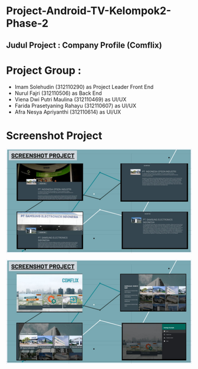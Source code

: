 # Project-Android-TV-Kelompok2-Phase-2

## Judul Project : Company Profile (Comflix)

# Project Group :

- Imam Solehudin (312110290) as Project Leader Front End
- Nurul Fajri (312110506) as Back End
- Viena Dwi Putri Maulina (312110469) as UI/UX
- Farida Prasetyaning Rahayu (312110607) as UI/UX
- Afra Nesya Apriyanthi (312110614) as UI/UX

# Screenshot Project


![gambar](Screenshot_project.jpeg)


![gambar](Screenshot_project2.jpeg)
